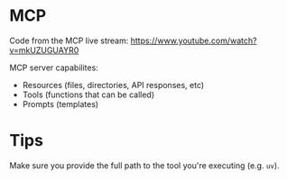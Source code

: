 # MCP

Code from the MCP live stream: https://www.youtube.com/watch?v=mkUZUGUAYR0

MCP server capabilites:

- Resources (files, directories, API responses, etc)
- Tools (functions that can be called)
- Prompts (templates)



# Tips

Make sure you provide the full path to the tool you're executing (e.g. `uv`).
